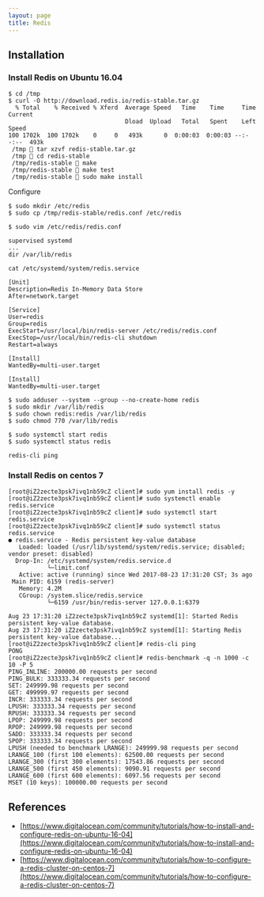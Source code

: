```yaml
---
layout: page
title: Redis
---
```


## Installation

### Install Redis on Ubuntu 16.04

```
$ cd /tmp
$ curl -O http://download.redis.io/redis-stable.tar.gz
  % Total    % Received % Xferd  Average Speed   Time    Time     Time  Current
                                 Dload  Upload   Total   Spent    Left  Speed
100 1702k  100 1702k    0     0   493k      0  0:00:03  0:00:03 --:--:--  493k
 /tmp  tar xzvf redis-stable.tar.gz
 /tmp  cd redis-stable
 /tmp/redis-stable  make
 /tmp/redis-stable  make test
 /tmp/redis-stable  sudo make install
```

Configure

```
$ sudo mkdir /etc/redis
$ sudo cp /tmp/redis-stable/redis.conf /etc/redis
```

```
$ sudo vim /etc/redis/redis.conf
```

```
supervised systemd
...
dir /var/lib/redis
```

```
cat /etc/systemd/system/redis.service
```

```
[Unit]
Description=Redis In-Memory Data Store
After=network.target

[Service]
User=redis
Group=redis
ExecStart=/usr/local/bin/redis-server /etc/redis/redis.conf
ExecStop=/usr/local/bin/redis-cli shutdown
Restart=always

[Install]
WantedBy=multi-user.target

[Install]
WantedBy=multi-user.target
```

```
$ sudo adduser --system --group --no-create-home redis
$ sudo mkdir /var/lib/redis
$ sudo chown redis:redis /var/lib/redis
$ sudo chmod 770 /var/lib/redis
```

```
$ sudo systemctl start redis
$ sudo systemctl status redis
```

```
redis-cli ping
```

### Install Redis on centos 7

```
[root@iZ2zecte3psk7ivq1nb59cZ client]# sudo yum install redis -y
[root@iZ2zecte3psk7ivq1nb59cZ client]# sudo systemctl enable redis.service
[root@iZ2zecte3psk7ivq1nb59cZ client]# sudo systemctl start redis.service
[root@iZ2zecte3psk7ivq1nb59cZ client]# sudo systemctl status redis.service
● redis.service - Redis persistent key-value database
   Loaded: loaded (/usr/lib/systemd/system/redis.service; disabled; vendor preset: disabled)
  Drop-In: /etc/systemd/system/redis.service.d
           └─limit.conf
   Active: active (running) since Wed 2017-08-23 17:31:20 CST; 3s ago
 Main PID: 6159 (redis-server)
   Memory: 4.2M
   CGroup: /system.slice/redis.service
           └─6159 /usr/bin/redis-server 127.0.0.1:6379

Aug 23 17:31:20 iZ2zecte3psk7ivq1nb59cZ systemd[1]: Started Redis persistent key-value database.
Aug 23 17:31:20 iZ2zecte3psk7ivq1nb59cZ systemd[1]: Starting Redis persistent key-value database...
[root@iZ2zecte3psk7ivq1nb59cZ client]# redis-cli ping
PONG
[root@iZ2zecte3psk7ivq1nb59cZ client]# redis-benchmark -q -n 1000 -c 10 -P 5
PING_INLINE: 200000.00 requests per second
PING_BULK: 333333.34 requests per second
SET: 249999.98 requests per second
GET: 499999.97 requests per second
INCR: 333333.34 requests per second
LPUSH: 333333.34 requests per second
RPUSH: 333333.34 requests per second
LPOP: 249999.98 requests per second
RPOP: 249999.98 requests per second
SADD: 333333.34 requests per second
SPOP: 333333.34 requests per second
LPUSH (needed to benchmark LRANGE): 249999.98 requests per second
LRANGE_100 (first 100 elements): 62500.00 requests per second
LRANGE_300 (first 300 elements): 17543.86 requests per second
LRANGE_500 (first 450 elements): 9090.91 requests per second
LRANGE_600 (first 600 elements): 6097.56 requests per second
MSET (10 keys): 100000.00 requests per second
```

## References

- [https://www.digitalocean.com/community/tutorials/how-to-install-and-configure-redis-on-ubuntu-16-04](https://www.digitalocean.com/community/tutorials/how-to-install-and-configure-redis-on-ubuntu-16-04)
- [https://www.digitalocean.com/community/tutorials/how-to-configure-a-redis-cluster-on-centos-7](https://www.digitalocean.com/community/tutorials/how-to-configure-a-redis-cluster-on-centos-7)
